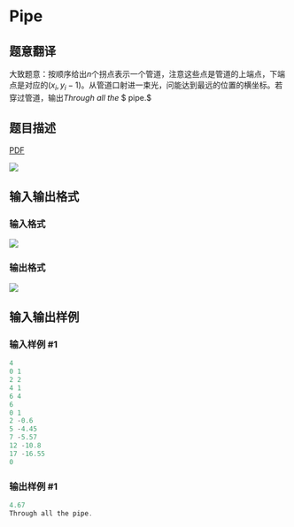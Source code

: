 # Pipe

## 题意翻译

大致题意：按顺序给出$n$个拐点表示一个管道，注意这些点是管道的上端点，下端点是对应的$(x_i, y_i - 1)$。从管道口射进一束光，问能达到最远的位置的横坐标。若穿过管道，输出$Through$ $all$ $the$ $ pipe.$

## 题目描述

[problemUrl]: https://uva.onlinejudge.org/index.php?option=com_onlinejudge&Itemid=8&category=5&page=show_problem&problem=239

[PDF](https://uva.onlinejudge.org/external/3/p303.pdf)

![](https://cdn.luogu.com.cn/upload/vjudge_pic/UVA303/57d8c4a1aee5b3ad59c8b68b40b5fb293470f271.png)

## 输入输出格式

### 输入格式

![](https://cdn.luogu.com.cn/upload/vjudge_pic/UVA303/b05c18dafdd6ae4abec30175d51570cbd19ac7d0.png)

### 输出格式

![](https://cdn.luogu.com.cn/upload/vjudge_pic/UVA303/50bdfcec22a567866a3402c50757ab5c61ab04c2.png)

## 输入输出样例

### 输入样例 #1

```cpp
4
0 1
2 2
4 1
6 4
6
0 1
2 -0.6
5 -4.45
7 -5.57
12 -10.8
17 -16.55
0
```


### 输出样例 #1

```cpp
4.67
Through all the pipe.
```


